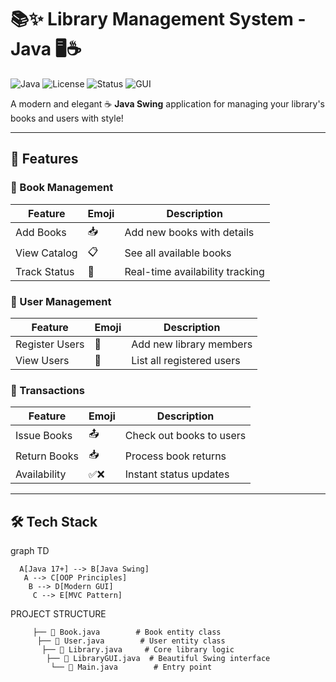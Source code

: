 # 📚✨ Library Management System - Java 🖥️☕

![Java](https://img.shields.io/badge/Java-17%2B-orange?logo=java)
![License](https://img.shields.io/badge/License-MIT-blue)
![Status](https://img.shields.io/badge/Status-Stable-brightgreen)
![GUI](https://img.shields.io/badge/GUI-Java%20Swing-yellowgreen)

A modern and elegant ☕ **Java Swing** application for managing your library's books and users with style!  


---

## 🌟 Features

### 📖 Book Management
| Feature | Emoji | Description |
|---------|-------|-------------|
| Add Books | 📥 | Add new books with details |
| View Catalog | 📋 | See all available books |
| Track Status | 🔄 | Real-time availability tracking |

### 👥 User Management
| Feature | Emoji | Description |
|---------|-------|-------------|
| Register Users | 👤 | Add new library members |
| View Users | 👥 | List all registered users |

### 🔄 Transactions
| Feature | Emoji | Description |
|---------|-------|-------------|
| Issue Books | 📤 | Check out books to users |
| Return Books | 📥 | Process book returns |
| Availability | ✅❌ | Instant status updates |

---

## 🛠️ Tech Stack

graph TD

      A[Java 17+] --> B[Java Swing]
       A --> C[OOP Principles]
        B --> D[Modern GUI]
         C --> E[MVC Pattern]

PROJECT STRUCTURE

         ├── 📄 Book.java        # Book entity class
          ├── 📄 User.java        # User entity class
           ├── 📄 Library.java     # Core library logic
            ├── 📄 LibraryGUI.java  # Beautiful Swing interface
             └── 📄 Main.java        # Entry point

